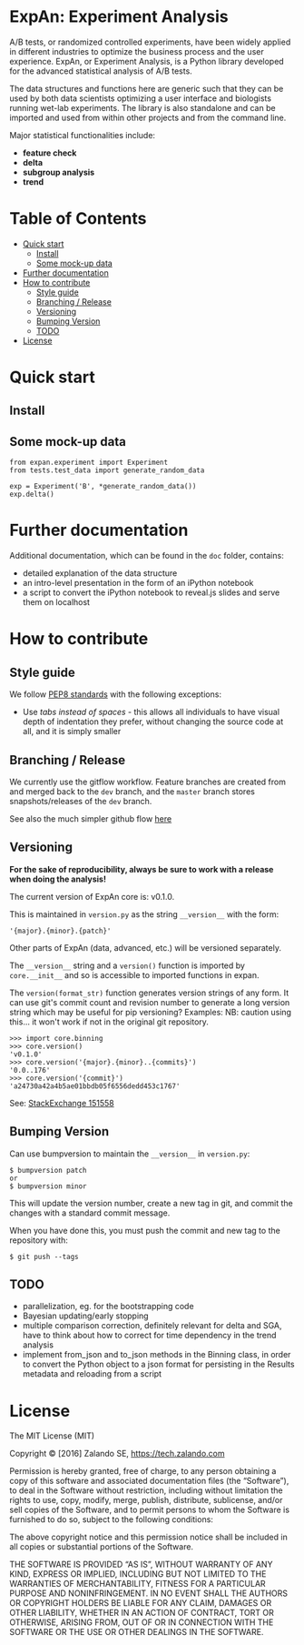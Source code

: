 # ExpAn: Experiment Analysis
A/B tests, or randomized controlled experiments, have been widely applied in
different industries to optimize the business process and the user experience.
ExpAn, or Experiment Analysis, is a Python library developed for the advanced 
statistical analysis of A/B tests. 

The data structures and functions here are generic such that they can be used 
by both data scientists optimizing a user interface and biologists running
wet-lab experiments.
The library is also standalone and can be imported and used from within other
projects and from the command line.

Major statistical functionalities include:
- **feature check**
- **delta**
- **subgroup analysis**
- **trend**

Table of Contents
=================

  * [Quick start](#quick-start)
    * [Install](#install)
    * [Some mock-up data](#some-mock-up-data)
  * [Further documentation](#further-documentation)
  * [How to contribute](#how-to-contribute)
    * [Style guide](#style-guide)
    * [Branching / Release](#branching--release)
    * [Versioning](#versioning)
    * [Bumping Version](#bumping-version)
    * [TODO](#todo)
  * [License](#license)


# Quick start

## Install

## Some mock-up data

    from expan.experiment import Experiment
    from tests.test_data import generate_random_data

    exp = Experiment('B', *generate_random_data())
    exp.delta()

# Further documentation

Additional documentation, which can be found in the `doc` folder, contains:
- detailed explanation of the data structure
- an intro-level presentation in the form of an iPython notebook
- a script to convert the iPython notebook to reveal.js slides and serve them
  on localhost

# How to contribute

## Style guide
We follow [PEP8 standards](https://www.python.org/dev/peps/pep-0008) with the following exceptions:
 - Use *tabs instead of spaces* - this allows all individuals to have visual depth of indentation they prefer, without changing the source code at all, and it is simply smaller

## Branching / Release

We currently use the gitflow workflow. Feature branches are created from and 
merged back to the `dev` branch, and the `master` branch stores snapshots/releases
of the `dev` branch.

See also the much simpler github flow [here](http://scottchacon.com/2011/08/31/github-flow.html)

## Versioning

**For the sake of reproducibility, always be sure to work with a release when doing the analysis!**

The current version of ExpAn core is: v0.1.0.

This is maintained in `version.py` as the string `__version__` with the form:

    '{major}.{minor}.{patch}'

Other parts of ExpAn (data, advanced, etc.) will be versioned separately.

The `__version__` string and a `version()` function is imported by `core.__init__` and so is accessible to imported functions in expan.

The `version(format_str)` function generates version strings of
any form. It can use git's commit count and revision number to generate a long 
version string which may be useful for pip versioning? Examples:
NB: caution using this... it won't work if not in the original git repository.

    >>> import core.binning
    >>> core.version()
    'v0.1.0'
    >>> core.version('{major}.{minor}..{commits}')
    '0.0..176'
    >>> core.version('{commit}')
    'a24730a42a4b5ae01bbdb05f6556dedd453c1767'

See: [StackExchange 151558](http://programmers.stackexchange.com/a/151558)

## Bumping Version

Can use bumpversion to maintain the `__version__` in `version.py`:

    $ bumpversion patch
    or
    $ bumpversion minor

This will update the version number, create a new tag in git, and commit the changes with a standard commit message.

When you have done this, you must push the commit and new tag to the repository with:

    $ git push --tags

## TODO

- parallelization, eg. for the bootstrapping code
- Bayesian updating/early stopping
- multiple comparison correction, definitely relevant for delta and SGA, have 
  to think about how to correct for time dependency in the trend analysis 
- implement from_json and to_json methods in the Binning class, in order to 
  convert the Python object to a json format for persisting in the Results 
  metadata and reloading from a script


# License

The MIT License (MIT)

Copyright © [2016] Zalando SE, https://tech.zalando.com

Permission is hereby granted, free of charge, to any person obtaining a copy of this software and associated documentation files (the “Software”), to deal in the Software without restriction, including without limitation the rights to use, copy, modify, merge, publish, distribute, sublicense, and/or sell copies of the Software, and to permit persons to whom the Software is furnished to do so, subject to the following conditions:

The above copyright notice and this permission notice shall be included in all copies or substantial portions of the Software.

THE SOFTWARE IS PROVIDED “AS IS”, WITHOUT WARRANTY OF ANY KIND, EXPRESS OR IMPLIED, INCLUDING BUT NOT LIMITED TO THE WARRANTIES OF MERCHANTABILITY, FITNESS FOR A PARTICULAR PURPOSE AND NONINFRINGEMENT. IN NO EVENT SHALL THE AUTHORS OR COPYRIGHT HOLDERS BE LIABLE FOR ANY CLAIM, DAMAGES OR OTHER LIABILITY, WHETHER IN AN ACTION OF CONTRACT, TORT OR OTHERWISE, ARISING FROM, OUT OF OR IN CONNECTION WITH THE SOFTWARE OR THE USE OR OTHER DEALINGS IN THE SOFTWARE.
